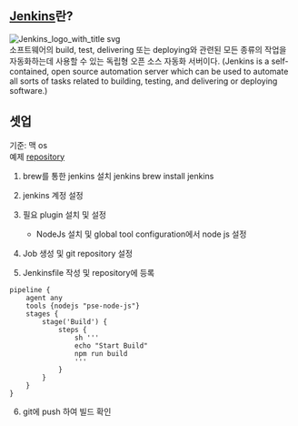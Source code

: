 ## [Jenkins](https://www.jenkins.io/)란?
![Jenkins_logo_with_title svg](https://user-images.githubusercontent.com/13589283/151704948-0469a83f-a0f7-4485-8f96-3c6c5e27e49a.png)       
소프트웨어의 build, test, delivering 또는 deploying와 관련된 모든 종류의 작업을 자동화하는데 사용할 수 있는 독립형 오픈 소스 자동화 서버이다. (Jenkins is a self-contained, open source automation server which can be used to automate all sorts of tasks related to building, testing, and delivering or deploying software.)

## 셋업 
기준: 맥 os  
예제 [repository](https://github.com/SML0127/pse-extension)   

1. brew를 통한 jenkins 설치 jenkins
   brew install jenkins

2. jenkins 계정 설정     

3. 필요 plugin 설치 및 설정     
   - NodeJs 설치 및 global tool configuration에서 node js 설정     
   
4. Job 생성 및 git repository 설정     

5. Jenkinsfile 작성 및 repository에 등록
~~~
pipeline {
    agent any
    tools {nodejs "pse-node-js"}
    stages {
        stage('Build') {
            steps {
                sh '''
                echo "Start Build"
                npm run build
                '''
            }
        }
    }
}
~~~

6. git에 push 하여 빌드 확인

